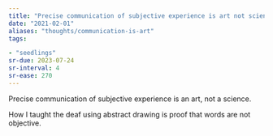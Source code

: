 ```yaml
---
title: "Precise communication of subjective experience is art not science"
date: "2021-02-01"
aliases: "thoughts/communication-is-art"
tags:

- "seedlings"
sr-due: 2023-07-24
sr-interval: 4
sr-ease: 270
---
```


Precise communication of subjective experience is an art, not a science.

How I taught the deaf using abstract drawing is proof that words are not objective.

